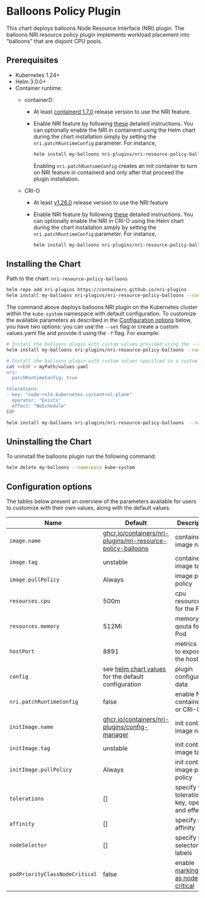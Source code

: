 # Balloons Policy Plugin

This chart deploys balloons Node Resource Interface (NRI) plugin. The balloons
NRI resource policy plugin implements workload placement into “balloons” that
are disjoint CPU pools.

## Prerequisites

- Kubernetes 1.24+
- Helm 3.0.0+
- Container runtime:
  - containerD:
    - At least [containerd 1.7.0](https://github.com/containerd/containerd/releases/tag/v1.7.0)
      release version to use the NRI feature.

    - Enable NRI feature by following
      [these](https://github.com/containerd/containerd/blob/main/docs/NRI.md#enabling-nri-support-in-containerd)
      detailed instructions. You can optionally enable the NRI in containerd
      using the Helm chart during the chart installation simply by setting the
      `nri.patchRuntimeConfig` parameter. For instance,

      ```sh
      helm install my-balloons nri-plugins/nri-resource-policy-balloons --set nri.patchRuntimeConfig=true --namespace kube-system
      ```

      Enabling `nri.patchRuntimeConfig` creates an init container to turn on
      NRI feature in containerd and only after that proceed the plugin
      installation.

  - CRI-O
    - At least [v1.26.0](https://github.com/cri-o/cri-o/releases/tag/v1.26.0)
      release version to use the NRI feature
    - Enable NRI feature by following
      [these](https://github.com/cri-o/cri-o/blob/main/docs/crio.conf.5.md#crionri-table)
      detailed instructions.  You can optionally enable the NRI in CRI-O using
      the Helm chart during the chart installation simply by setting the
      `nri.patchRuntimeConfig` parameter. For instance,

      ```sh
      helm install my-balloons nri-plugins/nri-resource-policy-balloons --namespace kube-system --set nri.patchRuntimeConfig=true
      ```

## Installing the Chart

Path to the chart: `nri-resource-policy-balloons`

```sh
helm repo add nri-plugins https://containers.github.io/nri-plugins
helm install my-balloons nri-plugins/nri-resource-policy-balloons --namespace kube-system
```

The command above deploys balloons NRI plugin on the Kubernetes cluster within
the `kube-system` namespace with default configuration. To customize the
available parameters as described in the [Configuration options](#configuration-options)
below, you have two options: you can use the `--set` flag or create a custom
values.yaml file and provide it using the `-f` flag. For example:

```sh
# Install the balloons plugin with custom values provided using the --set option
helm install my-balloons nri-plugins/nri-resource-policy-balloons --namespace kube-system --set nri.patchRuntimeConfig=true
```

```sh
# Install the balloons plugin with custom values specified in a custom values.yaml file
cat <<EOF > myPath/values.yaml
nri:
  patchRuntimeConfig: true

tolerations:
- key: "node-role.kubernetes.io/control-plane"
  operator: "Exists"
  effect: "NoSchedule"
EOF

helm install my-balloons nri-plugins/nri-resource-policy-balloons  --namespace kube-system -f myPath/values.yaml
```

## Uninstalling the Chart

To uninstall the balloons plugin run the following command:

```sh
helm delete my-balloons --namespace kube-system
```

## Configuration options

The tables below present an overview of the parameters available for users to
customize with their own values, along with the default values.

| Name                     | Default                                                                                                                       | Description                                          |
| ------------------------ | ----------------------------------------------------------------------------------------------------------------------------- | ---------------------------------------------------- |
| `image.name`             | [ghcr.io/containers/nri-plugins/nri-resource-policy-balloons](https://ghcr.io/containers/nri-plugins/nri-resource-policy-balloons)    | container image name                                 |
| `image.tag`              | unstable                                                                                                                      | container image tag                                  |
| `image.pullPolicy`       | Always                                                                                                                        | image pull policy                                    |
| `resources.cpu`          | 500m                                                                                                                          | cpu resources for the Pod                            |
| `resources.memory`       | 512Mi                                                                                                                         | memory qouta for the Pod                             |
| `hostPort`               | 8891                                                                                                                          | metrics port to expose on the host                   |
| `config`                 | see [helm chart values](tree:/deployment/helm/balloons/values.yaml) for the default configuration                       | plugin configuration data                            |
| `nri.patchRuntimeConfig` | false                                                                                                                         | enable NRI in containerd or CRI-O                    |
| `initImage.name`         | [ghcr.io/containers/nri-plugins/config-manager](https://ghcr.io/containers/nri-plugins/config-manager)                        | init container image name                            |
| `initImage.tag`          | unstable                                                                                                                      | init container image tag                             |
| `initImage.pullPolicy`   | Always                                                                                                                        | init container image pull policy                     |
| `tolerations`            | []                                                                                                                            | specify taint toleration key, operator and effect    |
| `affinity`               | []                                                                                                                            | specify node affinity                                |
| `nodeSelector`           | []                                                                                                                            | specify node selector labels                         |
| `podPriorityClassNodeCritical` | false                                                                                                                         | enable [marking Pod as node critical](https://kubernetes.io/docs/tasks/administer-cluster/guaranteed-scheduling-critical-addon-pods/#marking-pod-as-critical)                       |
